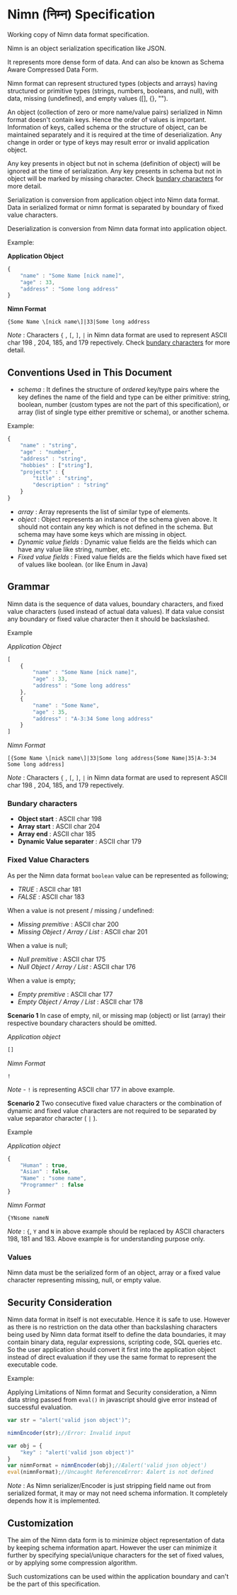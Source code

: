 # Nimn (निम्न) Specification
Working copy of Nimn data format specification.

Nimn is an object serialization specification like JSON.

It represents more dense form of data. And can also be known as Schema Aware Compressed Data Form.

Nimn format can represent structured types (objects and arrays) having structured or primitive types (strings, numbers, booleans, and null), with data, missing (undefined), and empty values ([], {}, "").

An object (collection of zero or more name/value pairs) serialized in Nimn format doesn't contain keys. Hence the order of values is important. Information of keys, called schema or the structure of object, can be maintained separately and it is required at the time of deserialization. Any change in order or type of keys may result error or invalid application object.

Any key presents in object but not in schema (definition of object) will be ignored at the time of serialization. Any key presents in schema but not in object will be marked by missing character. Check [bundary characters](https://github.com/nimndata/spec/blob/master/SPEC.md#bundary-characters) for more detail.

Serialization is conversion from application object into Nimn data format. Data in serialized format or nimn format is separated by boundary of fixed value characters.

Deserialization is conversion from Nimn data format into application object.



Example:

**Application Object**

```js
{
    "name" : "Some Name [nick name]",
    "age" : 33,
    "address" : "Some long address"
}
```

**Nimn Format**
```
{Some Name \[nick name\]|33|Some long address
```

*Note* : Characters `{` , `[`, `]`, `|` in Nimn data format are used to represent ASCII char 198 , 204, 185, and 179 repectively. Check [bundary characters](https://github.com/nimndata/spec/blob/master/SPEC.md#bundary-characters) for more detail.

## Conventions Used in This Document

* *schema* : It defines the structure of *ordered* key/type pairs where the key defines the name of the field and type can be either primitive: string, boolean, number (custom types are not the part of this specification), or array (list of single type either premitive or schema), or another schema.

Example:

```js
{
    "name" : "string",
    "age" : "number",
    "address" : "string",
    "hobbies" : ["string"],
    "projects" : {
        "title" : "string",
        "description" : "string"
    }
}
```

* *array* : Array represents the list of similar type of elements.
* *object* : Object represents an instance of the schema given above. It should not contain any key which is not defined in the schema. But schema may have some keys which are missing in object.
* *Dynamic value fields* : Dynamic value fields are the fields which can have any value like string, number, etc.
* *Fixed value fields* : Fixed value fields are the fields which have fixed set of values like boolean. (or like Enum in Java)

## Grammar

Nimn data is the sequence of data values, boundary characters, and fixed value characters (used instead of actual data values). If data value consist any boundary or fixed value character then it should be backslashed. 

Example

*Application Object*
```js
[
    {
        "name" : "Some Name [nick name]",
        "age" : 33,
        "address" : "Some long address"
    },
    {
        "name" : "Some Name",
        "age" : 35,
        "address" : "A-3:34 Some long address"
    }
]
```
*Nimn Format*
```
[{Some Name \[nick name\]|33|Some long address{Some Name|35|A-3:34 Some long address]
```
*Note* : Characters `{` , `[`, `]`, `|` in Nimn data format are used to represent ASCII char 198 , 204, 185, and 179 repectively.

### Bundary characters

* **Object start** : ASCII char 198
* **Array start**   : ASCII char 204
* **Array end**     : ASCII char 185
* **Dynamic Value separater** : ASCII char 179

### Fixed Value Characters

As per the Nimn data format `boolean` value can be represented as following;

* *TRUE*  : ASCII char 181
* *FALSE* : ASCII char 183

When a value is not present / missing / undefined:

* *Missing premitive* : ASCII char 200
* *Missing Object / Array / List* : ASCII char 201

When a value is null;

* *Null premitive* : ASCII char 175
* *Null Object / Array / List* : ASCII char 176

When a value is empty;

* *Empty premitive* : ASCII char 177
* *Empty Object / Array / List* : ASCII char 178


**Scenario 1** In case of empty, nil, or missing map (object) or list (array) their respective boundary characters should be omitted.

*Application object*
```js
[]
```

*Nimn Format*
```
!
```

*Note* - `!` is representing ASCII char 177 in above example.

**Scenario 2** Two consecutive fixed value characters or the combination of dynamic and fixed value characters are not required to be separated by value separator character ( `|` ).

Example

*Application object*
```js
{
    "Human" : true,
    "Asian" : false,
    "Name" : "some name",
    "Programmer" : false
}
```

*Nimn Format*
```
{YNsome nameN
```

*Note* : `{`, `Y` and `N` in above example should be replaced by ASCII characters 198, 181 and 183. Above example is for understanding purpose only.

### Values

Nimn data must be the serialized form of an object, array or a fixed value character representing missing, null, or empty value.


## Security Consideration

Nimn data format in itself is not executable. Hence it is safe to use. However as there is no restriction on the data other than backslashing characters being used by Nimn data format itself to define the data boundaries, it may contain binary data, regular expressions, scripting code, SQL queries etc. So the user application should convert it first into the application object instead of direct evaluation if they use the same format to represent the executable code.

Example:

Applying Limitations of Nimn format and Security consideration, a Nimn data string passed from `eval()` in javascript should give error instead of successful evaluation.
 
```js
var str = "alert('valid json object')";

nimnEncoder(str);//Error: Invalid input

var obj = {
    "key" : "alert('valid json object')"
}
var nimnFormat = nimnEncoder(obj);//Æalert('valid json object')
eval(nimnFormat);//Uncaught ReferenceError: Æalert is not defined
```

*Note* : As Nimn serializer/Encoder is just stripping field name out from serialized format, it may or may not need schema information. It completely depends how it is implemented.

## Customization

The aim of the Nimn data form is to minimize object representation of data by keeping schema information apart. However the user can minimize it further by specifying special/unique characters for the set of fixed values, or by applying some compression algorithm.

Such customizations can be used within the application boundary and can't be the part of this specification.

